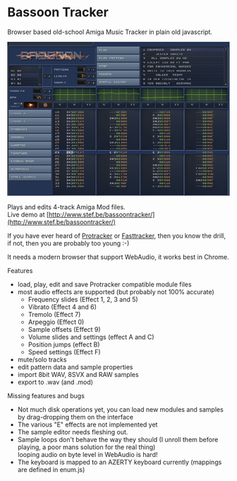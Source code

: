# Bassoon Tracker

Browser based old-school Amiga Music Tracker in plain old javascript.

![Bassoon Tracker](./skin/screenshot.png?raw=true)

Plays and edits 4-track Amiga Mod files.  
Live demo at [http://www.stef.be/bassoontracker/](http://www.stef.be/bassoontracker/)

If you have ever heard of [Protracker](https://en.wikipedia.org/wiki/Protracker) or [Fasttracker](https://en.wikipedia.org/wiki/FastTracker_2), then you know the drill,   
if not, then you are probably too young :-)

It needs a modern browser that support WebAudio, it works best in Chrome.

Features  
- load, play, edit and save Protracker compatible module files  
- most audio effects are supported (but probably not 100% accurate)
  - Frequency slides (Effect 1, 2, 3 and 5)
  - Vibrato (Effect 4 and 6)
  - Tremolo (Effect 7)
  - Arpeggio (Effect 0)
  - Sample offsets (Effect 9)
  - Volume slides and settings (effect A and C)
  - Position jumps (effect B)
  - Speed settings (Effect F)
- mute/solo tracks
- edit pattern data and sample properties
- import 8bit WAV, 8SVX and RAW samples
- export to .wav (and .mod)

Missing features and bugs
 - Not much disk operations yet, you can load new modules and samples by drag-dropping them on the interface  
 - The various "E" effects are not implemented yet  
 - The sample editor needs fleshing out.  
 - Sample loops don't behave the way they should (I unroll them before playing, a poor mans solution for the real thing)  
   looping audio on byte level in WebAudio is hard!
 - The keyboard is mapped to an AZERTY keyboard currently (mappings are defined in enum.js)  
